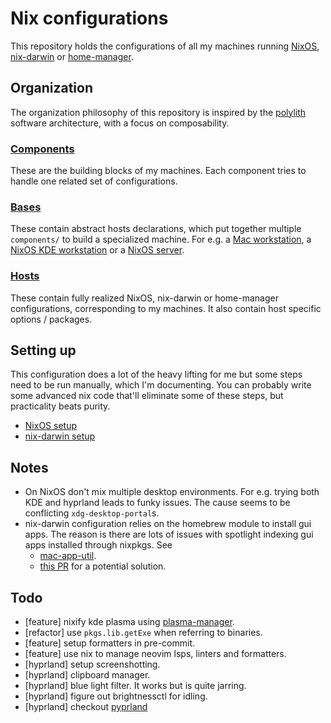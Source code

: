 # Nix configurations
This repository holds the configurations of all my machines running [NixOS](https://nixos.org/), [nix-darwin](https://github.com/nix-darwin/nix-darwin) or [home-manager](https://github.com/nix-community/home-manager).

## Organization
The organization philosophy of this repository is inspired by the [polylith](https://polylith.gitbook.io/polylith) software architecture, with a focus on composability.

### [Components](./components/)
These are the building blocks of my machines. Each component tries to handle one related set of configurations.

### [Bases](./bases/)
These contain abstract hosts declarations, which put together multiple `components/` to build a specialized machine. For e.g. a [Mac workstation](./bases/darwin/workstation.nix), a [NixOS KDE workstation](./bases/nixos/desktop-environment/k) or a [NixOS server](./bases/nixos/flavor/server.nix).

### [Hosts](./hosts/)
These contain fully realized NixOS, nix-darwin or home-manager configurations, corresponding to my machines. It also contain host specific options / packages.

## Setting up
This configuration does a lot of the heavy lifting for me but some steps need to be run manually, which I'm documenting. You can probably write some advanced nix code that'll eliminate some of these steps, but practicality beats purity.

- [NixOS setup](./bases/nixos/README.md)
- [nix-darwin setup](./bases/darwin/README.md)

## Notes
- On NixOS don't mix multiple desktop environments. For e.g. trying both KDE and hyprland leads to funky issues. The cause seems to be conflicting `xdg-desktop-portal`s.
- nix-darwin configuration relies on the homebrew module to install gui apps. The reason is there are lots of issues with spotlight indexing gui apps installed through nixpkgs. See
  - [mac-app-util](https://github.com/hraban/mac-app-util).
  - [this PR](https://github.com/nix-darwin/nix-darwin/pull/1396#issuecomment-3150075769) for a potential solution.

## Todo
- [feature] nixify kde plasma using [plasma-manager](https://github.com/nix-community/plasma-manager).
- [refactor] use `pkgs.lib.getExe` when referring to binaries.
- [feature] setup formatters in pre-commit.
- [feature] use nix to manage neovim lsps, linters and formatters.
- [hyprland] setup screenshotting.
- [hyprland] clipboard manager.
- [hyprland] blue light filter. It works but is quite jarring.
- [hyprland] figure out brightnessctl for idling.
- [hyprland] checkout [pyprland](https://github.com/hyprland-community/pyprland)

